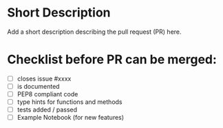 # Short Description
Add a short description describing the pull request (PR) here.

# Checklist before PR can be merged:
- [ ] closes issue #xxxx
- [ ] is documented
- [ ] PEP8 compliant code
- [ ] type hints for functions and methods
- [ ] tests added / passed
- [ ] Example Notebook (for new features)